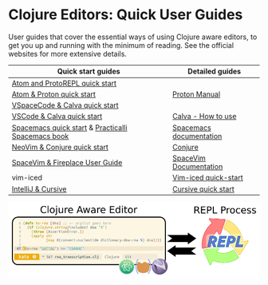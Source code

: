 # Clojure Editors: Quick User Guides

User guides that cover the essential ways of using Clojure aware editors, to get you up and running with the minimum of reading.  See the official websites for more extensive details.

| Quick start guides                                                                                                  | Detailed guides                                                                |
|---------------------------------------------------------------------------------------------------------------------|--------------------------------------------------------------------------------|
| [Atom and ProtoREPL quick start](atom-protorepl.md)                                                                 |                                                                                |
| [Atom & Proton quick start](atom-protorepl.md)                                                                      | [Proton Manual](https://github.com/dvcrn/proton/blob/master/MANUAL.md)         |
| [VSpaceCode & Calva quick start](vspacecode-calva.md)                                                               |                                                                                |
| [VSCode & Calva quick start](vscode-calva.md)                                                                       | [Calva - How to use](https://calva.io/)                                        |
| [Spacemacs quick start](emacs-spacemacs.md) & [Practicalli Spacemacs book](https://practicalli.github.io/spacemacs) | [Spacemacs documentation](http://develop.spacemacs.org/doc/DOCUMENTATION.html) |
| [NeoVim & Conjure quick start](neovim-conjure.md)                                                                   | [Conjure](https://github.com/Olical/conjure)                                   |
| [SpaceVim & Fireplace User Guide](spacevim-fireplace.md)                                                            | [SpaceVim Documentation](https://spacevim.org/documentation/)                  |
| vim-iced                                                                                                            | [Vim-iced quick-start](https://liquidz.github.io/vim-iced/#quick_start)        |
| [IntelliJ & Cursive](intellij-cursive.html)                                                                         | [Cursive quick start](https://cursive-ide.com/userguide/)                      |



![Clojure aware editors and REPL process](https://raw.githubusercontent.com/jr0cket/developer-guides/master/clojure/clojure-repl-driven-development-clojure-aware-editor.png)

